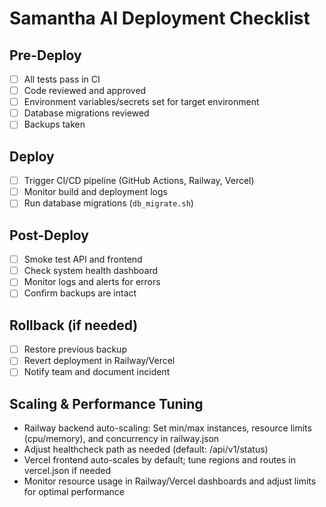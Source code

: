 # Samantha AI Deployment Checklist

## Pre-Deploy
- [ ] All tests pass in CI
- [ ] Code reviewed and approved
- [ ] Environment variables/secrets set for target environment
- [ ] Database migrations reviewed
- [ ] Backups taken

## Deploy
- [ ] Trigger CI/CD pipeline (GitHub Actions, Railway, Vercel)
- [ ] Monitor build and deployment logs
- [ ] Run database migrations (`db_migrate.sh`)

## Post-Deploy
- [ ] Smoke test API and frontend
- [ ] Check system health dashboard
- [ ] Monitor logs and alerts for errors
- [ ] Confirm backups are intact

## Rollback (if needed)
- [ ] Restore previous backup
- [ ] Revert deployment in Railway/Vercel
- [ ] Notify team and document incident

## Scaling & Performance Tuning
- Railway backend auto-scaling: Set min/max instances, resource limits (cpu/memory), and concurrency in railway.json
- Adjust healthcheck path as needed (default: /api/v1/status)
- Vercel frontend auto-scales by default; tune regions and routes in vercel.json if needed
- Monitor resource usage in Railway/Vercel dashboards and adjust limits for optimal performance
